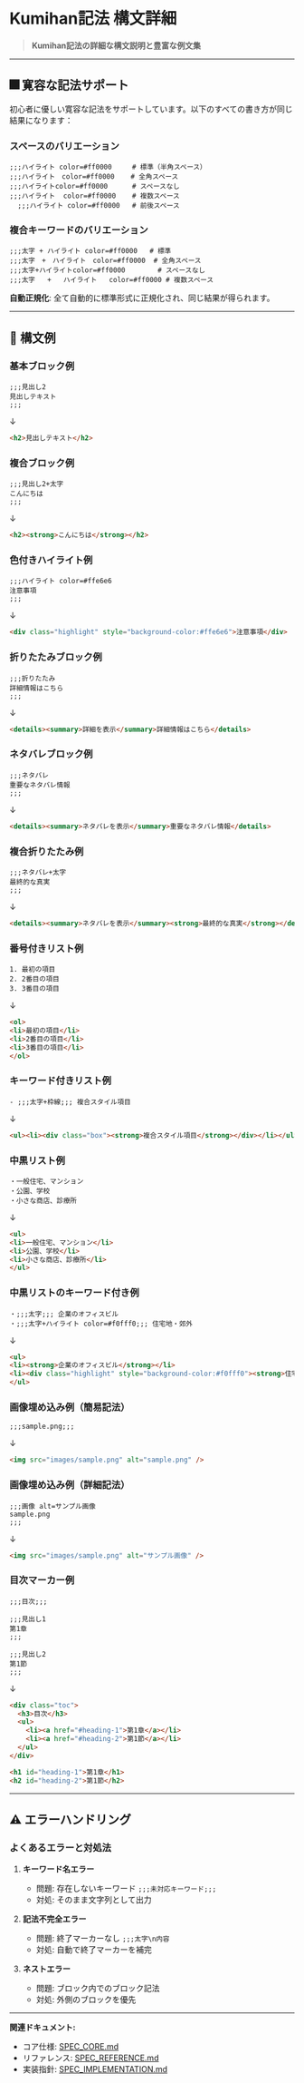 # Kumihan記法 構文詳細

> **Kumihan記法の詳細な構文説明と豊富な例文集**

---

## 🎆 寛容な記法サポート

初心者に優しい寛容な記法をサポートしています。以下のすべての書き方が同じ結果になります：

### スペースのバリエーション

```
;;;ハイライト color=#ff0000     # 標準（半角スペース）
;;;ハイライト　color=#ff0000    # 全角スペース
;;;ハイライトcolor=#ff0000      # スペースなし
;;;ハイライト  color=#ff0000    # 複数スペース
  ;;;ハイライト color=#ff0000   # 前後スペース
```

### 複合キーワードのバリエーション

```
;;;太字 + ハイライト color=#ff0000   # 標準
;;;太字　+　ハイライト　color=#ff0000  # 全角スペース
;;;太字+ハイライトcolor=#ff0000        # スペースなし
;;;太字   +   ハイライト   color=#ff0000 # 複数スペース
```

**自動正規化**: 全て自動的に標準形式に正規化され、同じ結果が得られます。

---

## 📝 構文例

### 基本ブロック例
```
;;;見出し2
見出しテキスト
;;;
```
↓
```html
<h2>見出しテキスト</h2>
```

### 複合ブロック例
```
;;;見出し2+太字
こんにちは
;;;
```
↓
```html
<h2><strong>こんにちは</strong></h2>
```

### 色付きハイライト例
```
;;;ハイライト color=#ffe6e6
注意事項
;;;
```
↓
```html
<div class="highlight" style="background-color:#ffe6e6">注意事項</div>
```

### 折りたたみブロック例
```
;;;折りたたみ
詳細情報はこちら
;;;
```
↓
```html
<details><summary>詳細を表示</summary>詳細情報はこちら</details>
```

### ネタバレブロック例
```
;;;ネタバレ
重要なネタバレ情報
;;;
```
↓
```html
<details><summary>ネタバレを表示</summary>重要なネタバレ情報</details>
```

### 複合折りたたみ例
```
;;;ネタバレ+太字
最終的な真実
;;;
```
↓
```html
<details><summary>ネタバレを表示</summary><strong>最終的な真実</strong></details>
```

### 番号付きリスト例
```
1. 最初の項目
2. 2番目の項目
3. 3番目の項目
```
↓
```html
<ol>
<li>最初の項目</li>
<li>2番目の項目</li>
<li>3番目の項目</li>
</ol>
```

### キーワード付きリスト例
```
- ;;;太字+枠線;;; 複合スタイル項目
```
↓
```html
<ul><li><div class="box"><strong>複合スタイル項目</strong></div></li></ul>
```

### 中黒リスト例
```
・一般住宅、マンション
・公園、学校
・小さな商店、診療所
```
↓
```html
<ul>
<li>一般住宅、マンション</li>
<li>公園、学校</li>
<li>小さな商店、診療所</li>
</ul>
```

### 中黒リストのキーワード付き例
```
・;;;太字;;; 企業のオフィスビル
・;;;太字+ハイライト color=#f0fff0;;; 住宅地・郊外
```
↓
```html
<ul>
<li><strong>企業のオフィスビル</strong></li>
<li><div class="highlight" style="background-color:#f0fff0"><strong>住宅地・郊外</strong></div></li>
</ul>
```

### 画像埋め込み例（簡易記法）
```
;;;sample.png;;;
```
↓
```html
<img src="images/sample.png" alt="sample.png" />
```

### 画像埋め込み例（詳細記法）
```
;;;画像 alt=サンプル画像
sample.png
;;;
```
↓
```html
<img src="images/sample.png" alt="サンプル画像" />
```

### 目次マーカー例
```
;;;目次;;;

;;;見出し1
第1章
;;;

;;;見出し2
第1節
;;;
```
↓
```html
<div class="toc">
  <h3>目次</h3>
  <ul>
    <li><a href="#heading-1">第1章</a></li>
    <li><a href="#heading-2">第1節</a></li>
  </ul>
</div>

<h1 id="heading-1">第1章</h1>
<h2 id="heading-2">第1節</h2>
```

---

## ⚠️ エラーハンドリング

### よくあるエラーと対処法

1. **キーワード名エラー**
   - 問題: 存在しないキーワード `;;;未対応キーワード;;;`
   - 対処: そのまま文字列として出力

2. **記法不完全エラー**
   - 問題: 終了マーカーなし `;;;太字\n内容`
   - 対処: 自動で終了マーカーを補完

3. **ネストエラー**
   - 問題: ブロック内でのブロック記法
   - 対処: 外側のブロックを優先

---

**関連ドキュメント:**
- コア仕様: [SPEC_CORE.md](SPEC_CORE.md)
- リファレンス: [SPEC_REFERENCE.md](SPEC_REFERENCE.md)
- 実装指針: [SPEC_IMPLEMENTATION.md](SPEC_IMPLEMENTATION.md)